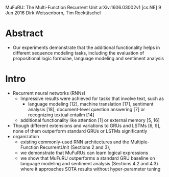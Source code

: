 MuFuRU: The Multi-Function Recurrent Unit
arXiv:1606.03002v1 [cs.NE] 9 Jun 2016
Dirk Weissenborn, Tim Rocktäschel

# Abstract

* Our experiments demonstrate that the additional functionality helps in
  different sequence modeling tasks, including the evaluation of propositional
  logic formulae, language modeling and sentiment analysis

# Intro

* Recurrent neural networks (RNNs)
  * Impressive results were achieved for tasks that involve text, such as
    * language modeling [12], machine translation [17], sentiment analysis [18],
      document-level question answering [7] or recognizing textual entailm [14]
  * additional functionality like attention [1] or external memory [5, 16]
* Though different extensions and variations to GRUs and LSTMs [6, 9], 
  none of them outperform standard GRUs or LSTMs significantly
* organization
  * existing commonly-used RNN architectures and
    the Multiple-Function RecurrentUnit (Sections 2 and 3),
  * we demonstrate that MuFuRUs can learn logical expressions
  * we show that MuFuRU outperforms a standard GRU baseline 
    on language modeling and sentiment analysis (Sections 4.2 and 4.3) where it
    approaches SOTA results without hyper-parameter tuning

